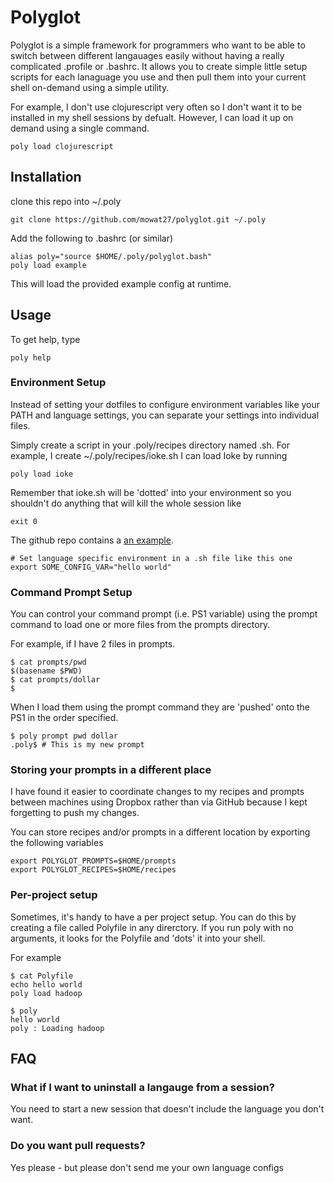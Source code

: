 # Polyglot

Polyglot is a simple framework for programmers who want to be able to switch between different langauages easily without having a really complicated .profile or .bashrc. It allows you to create simple little setup scripts for each lanaguage you use and then pull them into your current shell on-demand using a simple utility.

For example, I don't use clojurescript very often so I don't want it to be installed in my shell sessions by defualt.  However, I can load it up on demand using a single command.

```
poly load clojurescript
```

## Installation

clone this repo into ~/.poly

```
git clone https://github.com/mowat27/polyglot.git ~/.poly
```

Add the following to .bashrc (or similar)

```
alias poly="source $HOME/.poly/polyglot.bash"
poly load example
```

This will load the provided example config at runtime.

## Usage

To get help, type 

```
poly help
```

### Environment Setup

Instead of setting your dotfiles to configure environment variables like your PATH and language settings, you can separate your settings into individual files.

Simply create a script in your .poly/recipes directory named <env>.sh.  For example, I create ~/.poly/recipes/ioke.sh I can load Ioke by running

```
poly load ioke
```

Remember that ioke.sh will be 'dotted' into your environment so you shouldn't do anything that will kill the whole session like 

```
exit 0
```

The github repo contains a [an example](https://github.com/mowat27/polyglot/blob/master/recipes/example.sh).

```shell
# Set language specific environment in a .sh file like this one
export SOME_CONFIG_VAR="hello world"
```

### Command Prompt Setup

You can control your command prompt (i.e. PS1 variable) using the prompt command to load one or more files from the prompts directory.

For example, if I have 2 files in prompts.

```shell
$ cat prompts/pwd
$(basename $PWD)
$ cat prompts/dollar
$
```
When I load them using the prompt command they are 'pushed' onto the PS1 in the order specified.

```shell
$ poly prompt pwd dollar
.poly$ # This is my new prompt
```

### Storing your prompts in a different place

I have found it easier to coordinate changes to my recipes and prompts between machines using Dropbox rather
than via GitHub because I kept forgetting to push my changes.

You can store recipes and/or prompts in a different location by exporting the following variables

```shell
export POLYGLOT_PROMPTS=$HOME/prompts
export POLYGLOT_RECIPES=$HOME/recipes
```

### Per-project setup

Sometimes, it's handy to have a per project setup.  You can do this by creating a file called Polyfile in any direrctory.  If you run poly with no arguments, it looks for the Polyfile and 'dots' it into your shell.

For example

```
$ cat Polyfile
echo hello world
poly load hadoop

$ poly
hello world
poly : Loading hadoop
```

## FAQ

### What if I want to uninstall a langauge from a session?

You need to start a new session that doesn't include the language you don't want.

### Do you want pull requests?

Yes please - but please don't send me your own language configs


